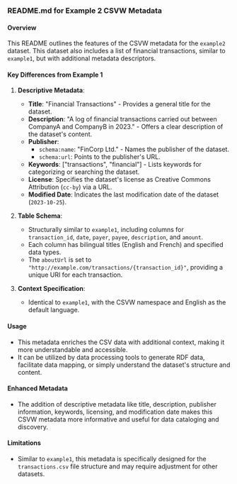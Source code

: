 ### README.md for Example 2 CSVW Metadata

#### Overview
This README outlines the features of the CSVW metadata for the `example2` dataset. This dataset also includes a list of financial transactions, similar to `example1`, but with additional metadata descriptors.

#### Key Differences from Example 1

1. **Descriptive Metadata**:
   - **Title**: "Financial Transactions" - Provides a general title for the dataset.
   - **Description**: "A log of financial transactions carried out between CompanyA and CompanyB in 2023." - Offers a clear description of the dataset's content.
   - **Publisher**:
     - `schema:name`: "FinCorp Ltd." - Names the publisher of the dataset.
     - `schema:url`: Points to the publisher's URL.
   - **Keywords**: ["transactions", "financial"] - Lists keywords for categorizing or searching the dataset.
   - **License**: Specifies the dataset's license as Creative Commons Attribution (`cc-by`) via a URL.
   - **Modified Date**: Indicates the last modification date of the dataset (`2023-10-25`).

2. **Table Schema**:
   - Structurally similar to `example1`, including columns for `transaction_id`, `date`, `payer`, `payee`, `description`, and `amount`.
   - Each column has bilingual titles (English and French) and specified data types.
   - The `aboutUrl` is set to `"http://example.com/transactions/{transaction_id}"`, providing a unique URI for each transaction.

3. **Context Specification**:
   - Identical to `example1`, with the CSVW namespace and English as the default language.

#### Usage
- This metadata enriches the CSV data with additional context, making it more understandable and accessible.
- It can be utilized by data processing tools to generate RDF data, facilitate data mapping, or simply understand the dataset's structure and content.

#### Enhanced Metadata
- The addition of descriptive metadata like title, description, publisher information, keywords, licensing, and modification date makes this CSVW metadata more informative and useful for data cataloging and discovery.

#### Limitations
- Similar to `example1`, this metadata is specifically designed for the `transactions.csv` file structure and may require adjustment for other datasets.